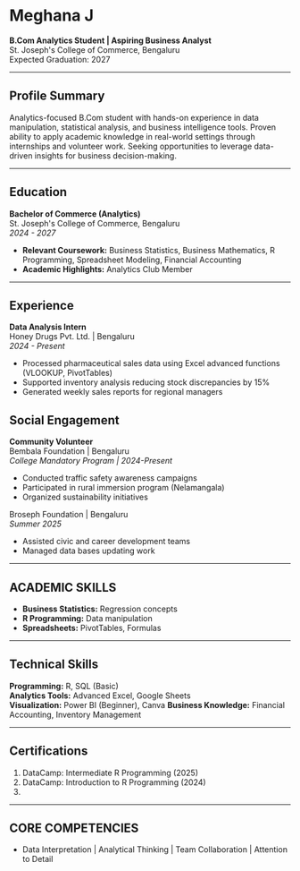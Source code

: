 # Meghana J
**B.Com Analytics Student | Aspiring Business Analyst**  
St. Joseph's College of Commerce, Bengaluru  
Expected Graduation: 2027

---

## Profile Summary  
Analytics-focused B.Com student with hands-on experience in data manipulation, statistical analysis, and business intelligence tools. Proven ability to apply academic knowledge in real-world settings through internships and volunteer work. Seeking opportunities to leverage data-driven insights for business decision-making.

---

## Education  
**Bachelor of Commerce (Analytics)**  
St. Joseph's College of Commerce, Bengaluru  
*2024 - 2027*  
- **Relevant Coursework:** Business Statistics, Business Mathematics, R Programming, Spreadsheet Modeling, Financial Accounting  
- **Academic Highlights:** Analytics Club Member  

---

## Experience  

**Data Analysis Intern**  
Honey Drugs Pvt. Ltd. | Bengaluru  
*2024 - Present*  
- Processed pharmaceutical sales data using Excel advanced functions (VLOOKUP, PivotTables)  
- Supported inventory analysis reducing stock discrepancies by 15%  
- Generated weekly sales reports for regional managers  

## Social Engagement 

**Community Volunteer**  
Bembala Foundation | Bengaluru  
*College Mandatory Program | 2024-Present*  
- Conducted traffic safety awareness campaigns  
- Participated in rural immersion program (Nelamangala)  
- Organized sustainability initiatives  

Broseph Foundation | Bengaluru  
*Summer 2025*  
- Assisted civic and career development teams  
- Managed data bases updating work

---

## ACADEMIC SKILLS  
- **Business Statistics:** Regression concepts  
- **R Programming:** Data manipulation  
- **Spreadsheets:** PivotTables, Formulas  

---

## Technical Skills  
**Programming:** R, SQL (Basic)  
**Analytics Tools:** Advanced Excel, Google Sheets  
**Visualization:** Power BI (Beginner), Canva 
**Business Knowledge:** Financial Accounting, Inventory Management  

---

## Certifications  
1. DataCamp: Intermediate R Programming (2025)  
2. DataCamp: Introduction to R Programming (2024)  
3. 

---
## CORE COMPETENCIES  
- Data Interpretation | Analytical Thinking | Team Collaboration | Attention to Detail  
